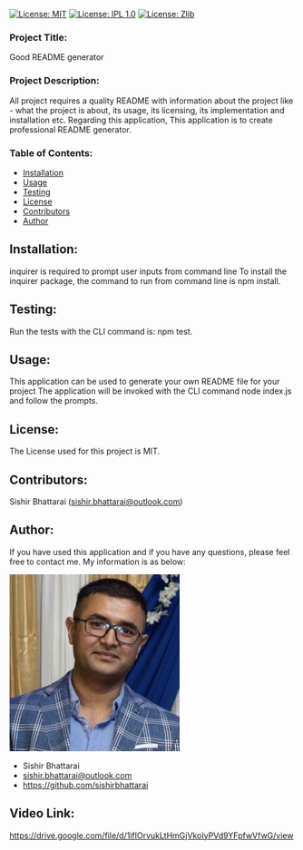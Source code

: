 
 [![License: MIT](https://img.shields.io/badge/License-MIT-yellow.svg)](https://opensource.org/licenses/MIT)
 [![License: IPL 1.0](https://img.shields.io/badge/License-IPL%201.0-blue.svg)](https://opensource.org/licenses/IPL-1.0)
 [![License: Zlib](https://img.shields.io/badge/License-Zlib-lightgrey.svg)](https://opensource.org/licenses/Zlib)
 
 
 ### Project Title: 
 Good README generator 

 ### Project Description: 
 All project requires a quality README with information about the project like - what the project is about, its usage, its licensing, its implementation and installation etc. Regarding this application, This application is to create professional README generator.
 
 ### Table of Contents:

 * [Installation](#Installation)
 * [Usage](#Usage)
 * [Testing](#Testing)
 * [License](#License)
 * [Contributors](#Contributors)
 * [Author](#Author)
 
 ## Installation:
 inquirer is required to prompt user inputs from command line
 To install the inquirer package, the command to run from command line is npm install. 

 ## Testing:
 Run the tests with the CLI command is: npm test.

 ## Usage:
 This application can be used to generate your own README file for your project
 The application will be invoked with the CLI command node index.js and follow the prompts.

 ## License:
 The License used for this project is MIT.

 ## Contributors:
 Sishir Bhattarai (sishir.bhattarai@outlook.com)
 
 ## Author:
 If you have used this application and if you have any questions, please feel free to contact me. My information is as below:

 ![](./Assets/images/image3.jpg)

 * Sishir Bhattarai
 * sishir.bhattarai@outlook.com
 * https://github.com/sishirbhattarai
 
 ## Video Link:
 https://drive.google.com/file/d/1ifIOrvukLtHmGjVkoIyPVd9YFpfwVfwG/view
 
